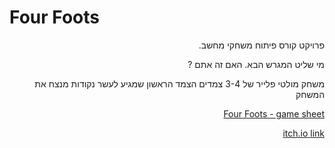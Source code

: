 # Four Foots 
<div lang="he" dir="rtl">
  פרויקט קורס פיתוח משחקי מחשב.
  
מי שליט המגרש הבא. האם זה אתם ?
  
  משחק מולטי פלייר של 3-4 צמדים
  הצמד הראשון שמגיע לעשר נקודות מנצח את המשחק

  [Four Foots - game sheet](https://github.com/ArielGameDev/Four-Foots/blob/main/Four%20Foots.pdf)

  [itch.io link](https://arielgamedev.itch.io/four-foots)


</div>
  
  
